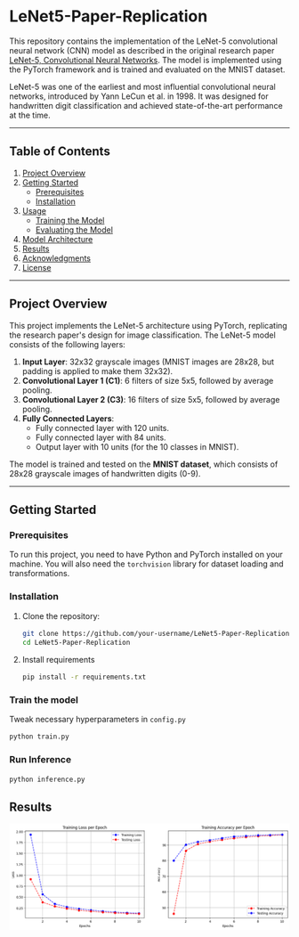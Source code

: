 # LeNet5-Paper-Replication

This repository contains the implementation of the LeNet-5 convolutional neural network (CNN) model as described in the original research paper [LeNet-5, Convolutional Neural Networks](http://yann.lecun.com/exdb/lenet/). The model is implemented using the PyTorch framework and is trained and evaluated on the MNIST dataset.

LeNet-5 was one of the earliest and most influential convolutional neural networks, introduced by Yann LeCun et al. in 1998. It was designed for handwritten digit classification and achieved state-of-the-art performance at the time.

---

## Table of Contents

1. [Project Overview](#project-overview)
2. [Getting Started](#getting-started)
   - [Prerequisites](#prerequisites)
   - [Installation](#installation)
3. [Usage](#usage)
   - [Training the Model](#training-the-model)
   - [Evaluating the Model](#evaluating-the-model)
4. [Model Architecture](#model-architecture)
5. [Results](#results)
6. [Acknowledgments](#acknowledgments)
7. [License](#license)

---

## Project Overview

This project implements the LeNet-5 architecture using PyTorch, replicating the research paper's design for image classification. The LeNet-5 model consists of the following layers:

1. **Input Layer**: 32x32 grayscale images (MNIST images are 28x28, but padding is applied to make them 32x32).
2. **Convolutional Layer 1 (C1)**: 6 filters of size 5x5, followed by average pooling.
3. **Convolutional Layer 2 (C3)**: 16 filters of size 5x5, followed by average pooling.
4. **Fully Connected Layers**:
   - Fully connected layer with 120 units.
   - Fully connected layer with 84 units.
   - Output layer with 10 units (for the 10 classes in MNIST).

The model is trained and tested on the **MNIST dataset**, which consists of 28x28 grayscale images of handwritten digits (0-9).

---

## Getting Started

### Prerequisites

To run this project, you need to have Python and PyTorch installed on your machine. You will also need the `torchvision` library for dataset loading and transformations.

### Installation

1. Clone the repository:

   ```bash
   git clone https://github.com/your-username/LeNet5-Paper-Replication.git
   cd LeNet5-Paper-Replication
   ```   

2. Install requirements

   ```bash
   pip install -r requirements.txt
   ```
   
### Train the model
   Tweak necessary hyperparameters in `config.py`
   ```bash
   python train.py
   ```

### Run Inference
   
   ```bash
   python inference.py
   ```

## Results
![img.png](img.png)
